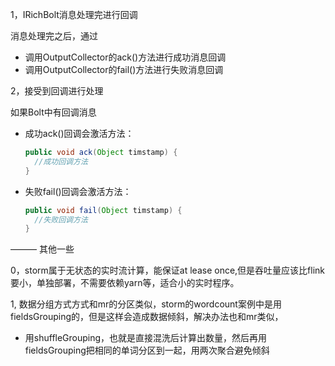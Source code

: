 1，IRichBolt消息处理完进行回调

消息处理完之后，通过

* 调用OutputCollector的ack()方法进行成功消息回调
* 调用OutputCollector的fail()方法进行失败消息回调



2，接受到回调进行处理

如果Bolt中有回调消息

* 成功ack()回调会激活方法：

  ```java
  public void ack(Object timstamp) {
    //成功回调方法
  }
  ```

* 失败fail()回调会激活方法：

  ```java
  public void fail(Object timstamp) {
    //失败回调方法
  }
  ```

  

——— 其他一些

0，storm属于无状态的实时流计算，能保证at lease once,但是吞吐量应该比flink要小，单独部署，不需要依赖yarn等，适合小的实时程序。

1,  数据分组方式方式和mr的分区类似，storm的wordcount案例中是用fieldsGrouping的，但是这样会造成数据倾斜，解决办法也和mr类似，

- 用shuffleGrouping，也就是直接混洗后计算出数量，然后再用fieldsGrouping把相同的单词分区到一起，用两次聚合避免倾斜

